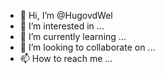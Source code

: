 - 👋 Hi, I’m @HugovdWel
- 👀 I’m interested in ...
- 🌱 I’m currently learning ...
- 💞️ I’m looking to collaborate on ...
- 📫 How to reach me ...

<!---
HugovdWel/HugovdWel is a ✨ special ✨ repository because its `README.md` (this file) appears on your GitHub profile.
You can click the Preview link to take a look at your changes.
--->

